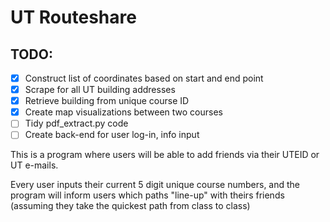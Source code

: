 # UT Routeshare

## TODO:
- [x] Construct list of coordinates based on start and end point
- [x] Scrape for all UT building addresses
- [x] Retrieve building from unique course ID
- [x] Create map visualizations between two courses
- [ ] Tidy pdf_extract.py code
- [ ] Create back-end for user log-in, info input

This is a program where users will be able to add friends via their UTEID or UT e-mails.

Every user inputs their current 5 digit unique course numbers, and the program will inform
users which paths "line-up" with theirs friends (assuming they take the quickest path from
class to class)

